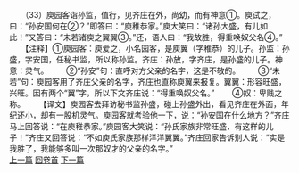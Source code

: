 　　（33）庾园客诣孙监，值行，见齐庄在外，尚幼，而有神意①。庾试之，曰：“孙安国何在②？”即答曰：“庾稚恭家。”庾大笑曰：“诸孙大盛，有儿如此！”又答曰：“未若诸庾之翼翼③。”还，语人曰：“我故胜，得重唤奴父名④。”
　　【注释】①庾园客：庾爱之，小名园客，是庾翼（字稚恭）的儿子。孙监：孙盛，字安国，任秘书监，所以称孙监。齐庄：孙放，字齐庄，是孙盛的儿子。神意：灵气。
　　②“孙安”句：直呼对方父亲的名字，这是不敬的。
　　③“未若”句：庾园客用了齐庄父亲的名字，齐庄也直称庾翼来报复。翼翼：形容旺盛，兴旺。因有两个“翼”字，所以下文齐庄说：“得重唤奴父名。”
　　④奴：卑贱之称。
　　【译文】庾园客去拜访秘书监孙盛，碰上孙盛外出，看见齐庄在外面，年纪还小，却有一股机灵气。庾园客就考验他一下，说：“孙安国在什么地方？”齐庄马上回答说：“在庾稚恭家。”庾园客大笑说：“孙氏家族非常旺盛，有这样的儿子！”齐庄又回答说：“不如庾氏家族那样洋洋翼翼。”齐庄回家告诉别人说：“实是我胜了，我能够多叫一次那奴才的父亲的名字。”
<br>[上一篇](25_32) [回卷首](25_00) [下一篇](25_34)
